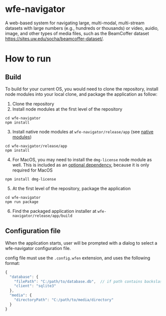 # wfe-navigator
A web-based system for navigating large, multi-modal, multi-stream datasets with 
large numbers (e.g., hundreds or thousands) or video, auidio, image, and other types of media files,
such as the BeamCoffer dataset https://sites.uw.edu/socha/beamcoffer-dataset/.

# How to run
## Build
To build for your current OS, you would need to clone the repository, install node modules into your local clone, and package the application as follow: 
1. Clone the repository
2. Install node modules at the first level of the repository 
```terminal
cd wfe-navigator
npm install
```
3. Install native node modules at `wfe-navigator/release/app` (see [native modules](https://electron-react-boilerplate.js.org/docs/native-modules))
```terminal
cd wfe-navigator/release/app
npm install
```
4. For MacOS, you may need to install the `dmg-license` node module as well. This is included as an [optional dependency](https://github.com/electron-userland/electron-builder/issues/6489), because it is only required for MacOS
```terminal
npm install dmg-license
```
5. At the first level of the repository, package the application
```terminal
cd wfe-navigator
npm run package
```
6. Find the packaged application installer at `wfe-navigator/release/app/build`
## Configuration file
When the application starts, user will be prompted with a dialog to select a wfe-navigator configuration file.

config file must use the `.config.wfen` extension, and uses the following format:
```js
{
  "database": {
    "filePath": "C:/path/to/database.db",  // if path contains backslash, make sure to escape each backslash
    "client": "sqlite3"
  },
  "media": {
    "directoryPath": "C:/path/to/media/directory"
  }
}
```
